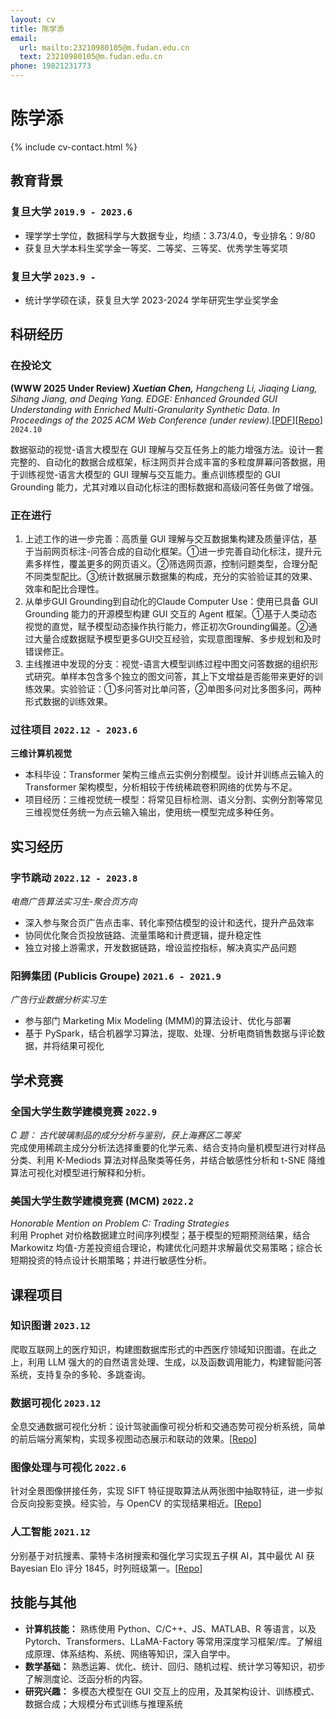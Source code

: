 ```yaml
---
layout: cv
title: 陈学添
email:
  url: mailto:23210980105@m.fudan.edu.cn
  text: 23210980105@m.fudan.edu.cn
phone: 19821231773
---
```


# **陈学添**

<!--
include contact information from the front matter
Supported arguments:
    - homepage: url, text
    - phone
    - email
-->

{% include cv-contact.html %}

## 教育背景

### **复旦大学** `2019.9 - 2023.6`

- 理学学士学位，数据科学与大数据专业，均绩：3.73/4.0，专业排名：9/80
- 获复旦大学本科生奖学金一等奖、二等奖、三等奖、优秀学生等奖项

### **复旦大学** `2023.9 -`

- 统计学学硕在读，获复旦大学 2023-2024 学年研究生学业奖学金

## 科研经历

### **在投论文**

**(WWW 2025 Under Review) _Xuetian Chen,_** _Hangcheng Li, Jiaqing Liang, Sihang Jiang, and Deqing Yang. EDGE: Enhanced Grounded GUI Understanding with Enriched Multi-Granularity Synthetic Data. In Proceedings of the 2025 ACM Web Conference (under review)._[[PDF](https://arxiv.org/pdf/2410.19461)][[Repo](https://github.com/chenxuetian/EDGE)] `2024.10`

数据驱动的视觉-语言大模型在 GUI 理解与交互任务上的能力增强方法。设计一套完整的、自动化的数据合成框架，标注网页并合成丰富的多粒度屏幕问答数据，用于训练视觉-语言大模型的 GUI 理解与交互能力。重点训练模型的 GUI Grounding 能力，尤其对难以自动化标注的图标数据和高级问答任务做了增强。

### **正在进行**

1. 上述工作的进一步完善：高质量 GUI 理解与交互数据集构建及质量评估，基于当前网页标注-问答合成的自动化框架。①进一步完善自动化标注，提升元素多样性，覆盖更多的网页语义。②筛选网页源，控制问题类型，合理分配不同类型配比。③统计数据展示数据集的构成，充分的实验验证其的效果、效率和配比合理性。
2. 从单步GUI Grounding到自动化的Claude Computer Use：使用已具备 GUI Grounding 能力的开源模型构建 GUI 交互的 Agent 框架。①基于人类动态视觉的直觉，赋予模型动态操作执行能力，修正初次Grounding偏差。②通过大量合成数据赋予模型更多GUI交互经验，实现意图理解、多步规划和及时错误修正。
3. 主线推进中发现的分支：视觉-语言大模型训练过程中图文问答数据的组织形式研究。单样本包含多个独立的图文问答，其上下文增益是否能带来更好的训练效果。实验验证：①多问答对比单问答，②单图多问对比多图多问，两种形式数据的训练效果。

### **过往项目** `2022.12 - 2023.6`

**三维计算机视觉**

- 本科毕设：Transformer 架构三维点云实例分割模型。设计并训练点云输入的 Transformer 架构模型，分析相较于传统稀疏卷积网络的优势与不足。
- 项目经历：三维视觉统一模型：将常见目标检测、语义分割、实例分割等常见三维视觉任务统一为点云输入输出，使用统一模型完成多种任务。

## 实习经历

### **字节跳动** `2022.12 - 2023.8 `

_电商广告算法实习生-聚合页方向_<br>

- 深入参与聚合页广告点击率、转化率预估模型的设计和迭代，提升产品效率
- 协同优化聚合页投放链路、流量策略和计费逻辑，提升稳定性
- 独立对接上游需求，开发数据链路，增设监控指标，解决真实产品问题

### **阳狮集团 (Publicis Groupe)** `2021.6 - 2021.9 `

_广告行业数据分析实习生_<br>

- 参与部门 Marketing Mix Modeling (MMM)的算法设计、优化与部署
- 基于 PySpark，结合机器学习算法，提取、处理、分析电商销售数据与评论数据，并将结果可视化

## 学术竞赛

### **全国大学生数学建模竞赛** `2022.9 `

_C 题： 古代玻璃制品的成分分析与鉴别，获上海赛区二等奖_<br>
完成使用稀疏主成分分析法选择重要的化学元素、结合支持向量机模型进行对样品分类、利用 K-Mediods 算法对样品聚类等任务，并结合敏感性分析和 t-SNE 降维算法可视化对模型进行解释和分析。

### **美国大学生数学建模竞赛 (MCM)** `2022.2 `

_Honorable Mention on Problem C: Trading Strategies_<br>
利用 Prophet 对价格数据建立时间序列模型；基于模型的短期预测结果，结合 Markowitz 均值-方差投资组合理论，构建优化问题并求解最优交易策略；综合长短期投资的特点设计长期策略；并进行敏感性分析。

## 课程项目

### **知识图谱** `2023.12`

爬取互联网上的医疗知识，构建图数据库形式的中西医疗领域知识图谱。在此之上，利用 LLM 强大的的自然语言处理、生成，以及函数调用能力，构建智能问答系统，支持复杂的多轮、多跳查询。

### **数据可视化** `2023.12`

全息交通数据可视化分析：设计驾驶画像可视分析和交通态势可视分析系统，简单的前后端分离架构，实现多视图动态展示和联动的效果。[[Repo](https://github.com/chenxuetian/FduDataVisFinal-2023)]

### **图像处理与可视化** `2022.6 `

针对全景图像拼接任务，实现 SIFT 特征提取算法从两张图中抽取特征，进一步拟合反向投影变换。经实验，与 OpenCV 的实现结果相近。[[Repo](https://gitee.com/Hu-Icarus/image-process)]

### **人工智能** `2021.12 `

分别基于对抗搜素、蒙特卡洛树搜索和强化学习实现五子棋 AI，其中最优 AI 获 Bayesian Elo 评分 1845，时列班级第一。[[Repo](https://github.com/Darkroom-Godot/DATA130008.01-Group-Project-Gomoku)]

## 技能与其他

- **计算机技能：** 熟练使用 Python、C/C++、JS、MATLAB、R 等语言，以及 Pytorch、Transformers、LLaMA-Factory 等常用深度学习框架/库。了解组成原理、体系结构、系统、网络等知识，深入自学中。
- **数学基础：** 熟悉运筹、优化、统计、回归、随机过程、统计学习等知识，初步了解测度论、泛函分析的内容。
- **研究兴趣：** 多模态大模型在 GUI 交互上的应用，及其架构设计、训练模式、数据合成；大规模分布式训练与推理系统

<!-- ### Footer

Last updated: May 2013 -->

